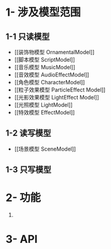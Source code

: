 # 1- 涉及模型范围

## 1-1 只读模型

- [[装饰物模型 OrnamentalModel]]
- [[脚本模型 ScriptModel]]
- [[音乐模型 MusicModel]]
- [[音效模型 AudioEffectModel]]
- [[角色模型 CharacterModel]]
- [[粒子效果模型 ParticleEffect Model]]
- [[光影效果模型 LightEffect Model]]
- [[光照模型 LightModel]]
- [[特效模型 EffectModel]]

## 1-2 读写模型
 
- [[场景模型 SceneModel]]

## 1-3 只写模型


# 2- 功能

1. 

# 3- API

